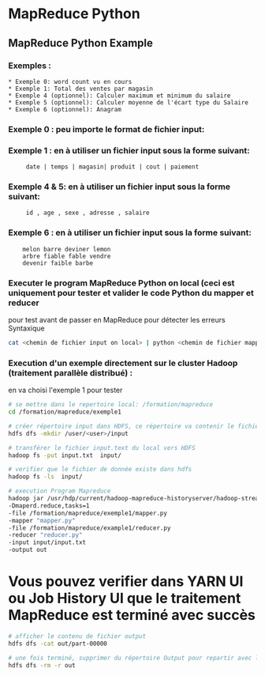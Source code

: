 # MapReduce Python
## MapReduce Python Example

### Exemples : 

	* Exemple 0: word count vu en cours
	* Exemple 1: Total des ventes par magasin
	* Exemple 4 (optionnel): Calculer maximum et minimum du salaire
	* Exemple 5 (optionnel): Calculer moyenne de l'écart type du Salaire
	* Exemple 6 (optionnel): Anagram 

### Exemple 0 : peu importe le format de fichier input:

### Exemple 1 : en à utiliser un fichier input sous la forme suivant:

		 date | temps | magasin| produit | cout | paiement

### Exemple 4 & 5: en à utiliser un fichier input sous la forme suivant:   

		 id , age , sexe , adresse , salaire

### Exemple 6 : en à utiliser un fichier input sous la forme suivant:

		melon barre deviner lemon
		arbre fiable fable vendre
		devenir faible barbe

### Executer le program MapReduce Python on local (ceci est uniquement pour tester et valider le code Python du mapper et reducer
pour test avant de passer en MapReduce pour détecter les erreurs Syntaxique
```bash
cat <chemin de fichier input on local> | python <chemin de fichier mapper.py on local> | python <chemin de fichier reducer.py on local>
```

### Execution d'un exemple directement sur le cluster Hadoop (traitement parallèle distribué) :
en va choisi l'exemple 1 pour tester


```bash
# se mettre dans le repertoire local: /formation/mapreduce
cd /formation/mapreduce/exemple1
```

```bash
# créer répertoire input dans HDFS, ce répertoire va contenir le fichier de donnée input.txt
hdfs dfs -mkdir /user/<user>/input
```

```bash
# transférer le fichier input.text du local vers HDFS
hadoop fs -put input.txt  input/ 
```
```bash
# verifier que le fichier de donnée existe dans hdfs
hadoop fs -ls  input/ 
```

```bash
# execution Program Mapreduce
hadoop jar /usr/hdp/current/hadoop-mapreduce-historyserver/hadoop-streaming.jar
-Dmaperd.reduce,tasks=1
-file /formation/mapreduce/exemple1/mapper.py
-mapper "mapper.py"
-file /formation/mapreduce/example1/reducer.py
-reducer "reducer.py"
-input input/input.txt
-output out
```
# Vous pouvez verifier dans YARN UI ou Job History UI que le traitement MapReduce est terminé avec succès

```bash
# afficher le contenu de fichier output
hdfs dfs -cat out/part-00000 
```

```bash
# une fois terminé, supprimer du répertoire Output pour repartir avec l'exemple suivant (sinon utiliser un autre repertoire output)
hdfs dfs -rm -r out
```
